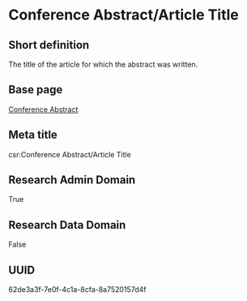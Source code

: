 # Conference Abstract/Article Title
## Short definition
The title of the article for which the abstract was written.
## Base page
[Conference Abstract](https://github.com/EuroCRIS/CASRAI-Dictionairies/blob/main/Objects/Conference%20Abstract.md)
## Meta title
csr:Conference Abstract/Article Title
## Research Admin Domain
True
## Research Data Domain
False
## UUID
62de3a3f-7e0f-4c1a-8cfa-8a7520157d4f
